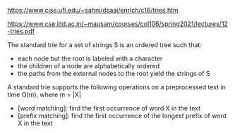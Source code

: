 https://www.cise.ufl.edu/~sahni/dsaaj/enrich/c16/tries.htm

https://www.cse.iitd.ac.in/~mausam/courses/col106/spring2021/lectures/12-tries.pdf

The standard trie for a set of strings S is an ordered tree such that:
- each node but the root is labeled with a character
- the children of a node are alphabetically ordered
- the paths from the external nodes to the root yield the strings of S

A standard trie supports the following operations on a preprocessed text in time O(m), where m = |X|
- [word matching]: find the first occurrence of word X in the text
- [prefix matching]: find the first occurrence of the longest prefix of word X in the text